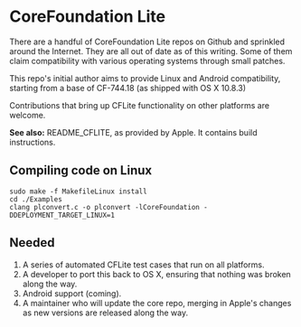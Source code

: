 # CoreFoundation Lite #

There are a handful of CoreFoundation Lite repos on Github and sprinkled around the Internet.  They are all out of date as of this writing.  Some of them claim compatibility with various operating systems through small patches.

This repo's initial author aims to provide Linux and Android compatibility, starting from a base of CF-744.18 (as shipped with OS X 10.8.3)

Contributions that bring up CFLite functionality on other platforms are welcome.

**See also:**  README_CFLITE, as provided by Apple.  It contains build instructions.

## Compiling code on Linux ##

    sudo make -f MakefileLinux install
    cd ./Examples
    clang plconvert.c -o plconvert -lCoreFoundation -DDEPLOYMENT_TARGET_LINUX=1

## Needed ##

 1. A series of automated CFLite test cases that run on all platforms.
 2. A developer to port this back to OS X, ensuring that nothing was broken along the way.
 3. Android support (coming).
 4. A maintainer who will update the core repo, merging in Apple's changes as new versions are released along the way.


